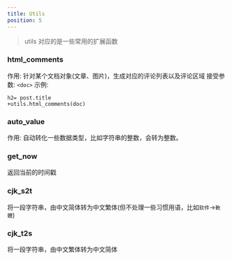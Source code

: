 ```yaml
---
title: Utils
position: 5
---
```



> utils 对应的是一些常用的扩展函数

### html_comments
作用: 针对某个文档对象(文章、图片)，生成对应的评论列表以及评论区域
接受参数: `<doc>`
示例:
```jade
h2= post.title
+utils.html_comments(doc)
```
### auto_value
作用:  自动转化一些数据类型，比如字符串的整数，会转为整数。

### get_now
返回当前的时间戳

### cjk_s2t
将一段字符串，由中文简体转为中文繁体(但不处理一些习惯用语，比如`软件`->`軟體`)

### cjk_t2s
将一段字符串，由中文繁体转为中文简体